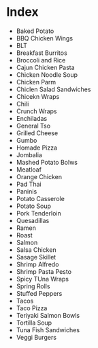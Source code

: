 # Index

- Baked Potato
- BBQ Chicken Wings
- BLT
- Breakfast Burritos
- Broccoli and Rice
- Cajun Chicken Pasta
- Chicken Noodle Soup
- Chicken Parm
- Chiclen Salad Sandwiches
- Chicekn Wraps
- Chili
- Crunch Wraps
- Enchiladas
- General Tso
- Grilled Cheese
- Gumbo
- Homade Pizza
- Jombalia
- Mashed Potato Bolws
- Meatloaf
- Orange Chicken
- Pad Thai
- Paninis
- Potato Casserole
- Potato Soup
- Pork Tenderloin
- Quesadillas
- Ramen
- Roast
- Salmon
- Salsa Chicken
- Sasage Skillet
- Shrimp Alfredo
- Shrimp Pasta Pesto
- Spicy TUna Wraps
- Spring Rolls
- Stuffed Peppers
- Tacos
- Taco Pizza
- Teriyaki Salmon Bowls
- Tortilla Soup
- Tuna Fish Sandwiches
- Veggi Burgers
